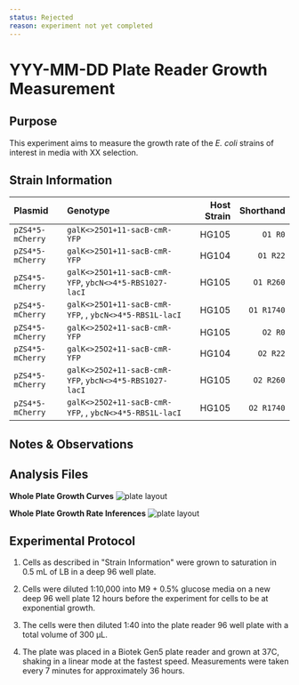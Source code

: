 ```yaml
---
status: Rejected
reason: experiment not yet completed
---
```


# YYY-MM-DD Plate Reader Growth Measurement

## Purpose
This experiment aims to measure the growth rate of the *E. coli* strains of interest in media with XX selection.

## Strain Information

| Plasmid | Genotype | Host Strain | Shorthand |
| :------ | :------- | ----------: | --------: |
| `pZS4*5-mCherry`| `galK<>25O1+11-sacB-cmR-YFP` |  HG105 |`O1 R0` |
| `pZS4*5-mCherry`| `galK<>25O1+11-sacB-cmR-YFP` |  HG104 |`O1 R22` |
| `pZS4*5-mCherry`| `galK<>25O1+11-sacB-cmR-YFP`, `ybcN<>4*5-RBS1027-lacI` |  HG105 |`O1 R260` |
| `pZS4*5-mCherry`| `galK<>25O1+11-sacB-cmR-YFP`, , `ybcN<>4*5-RBS1L-lacI` |  HG105 |`O1 R1740` |
| `pZS4*5-mCherry`| `galK<>25O2+11-sacB-cmR-YFP` |  HG105 |`O2 R0` |
| `pZS4*5-mCherry`| `galK<>25O2+11-sacB-cmR-YFP` |  HG104 |`O2 R22` |
| `pZS4*5-mCherry`| `galK<>25O2+11-sacB-cmR-YFP`, `ybcN<>4*5-RBS1027-lacI` |  HG105 |`O2 R260` |
| `pZS4*5-mCherry`| `galK<>25O2+11-sacB-cmR-YFP`, , `ybcN<>4*5-RBS1L-lacI` |  HG105 |`O2 R1740` |

## Notes & Observations


## Analysis Files

**Whole Plate Growth Curves**
![plate layout](output/growth_plate_summary.png)

**Whole Plate Growth Rate Inferences**
![plate layout](output/growth_rate_summary.png)

## Experimental Protocol

1. Cells as described in "Strain Information" were grown to saturation in 0.5 mL
of LB in a deep 96 well plate.

2. Cells were diluted 1:10,000 into M9 + 0.5% glucose media on a new deep 96
well plate 12 hours before the experiment for cells to be at exponential growth.

3. The cells were then diluted 1:40 into the plate reader 96 well plate with a
total volume of 300 µL.

4. The plate was placed in a Biotek Gen5 plate reader and grown at 37C, shaking
in a linear mode at the fastest speed. Measurements were taken every 7 minutes
for approximately 36 hours.
